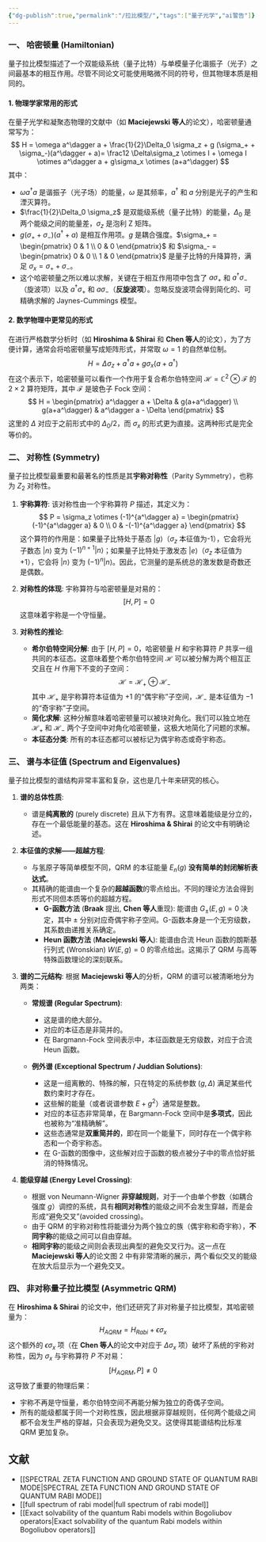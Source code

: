 ```yaml
---
{"dg-publish":true,"permalink":"/拉比模型/","tags":["量子光学","ai警告"]}
---
```



### 一、 哈密顿量 (Hamiltonian)

量子拉比模型描述了一个双能级系统（量子比特）与单模量子化谐振子（光子）之间最基本的相互作用。尽管不同论文可能使用略微不同的符号，但其物理本质是相同的。

#### 1. 物理学家常用的形式

在量子光学和凝聚态物理的文献中（如 **Maciejewski 等人**的论文），哈密顿量通常写为：
$$
H = \omega a^\dagger a + \frac{1}{2}\Delta_0 \sigma_z + g (\sigma_+ + \sigma_-)(a^\dagger + a)= \frac12 \Delta\sigma_z \otimes I + \omega I \otimes a^\dagger a + g\sigma_x \otimes (a+a^\dagger)
$$
其中：
*   $\omega a^\dagger a$ 是谐振子（光子场）的能量，$\omega$ 是其频率，$a^\dagger$ 和 $a$ 分别是光子的产生和湮灭算符。
*   $\frac{1}{2}\Delta_0 \sigma_z$ 是双能级系统（量子比特）的能量，$\Delta_0$ 是两个能级之间的能量差，$\sigma_z$ 是泡利 Z 矩阵。
*   $g (\sigma_+ + \sigma_-)(a^\dagger + a)$ 是相互作用项。$g$ 是耦合强度。$\sigma_+ = \begin{pmatrix} 0 & 1 \\ 0 & 0 \end{pmatrix}$ 和 $\sigma_- = \begin{pmatrix} 0 & 0 \\ 1 & 0 \end{pmatrix}$ 是量子比特的升降算符，满足 $\sigma_x = \sigma_+ + \sigma_-$。
*   这个哈密顿量之所以难以求解，关键在于相互作用项中包含了 $a\sigma_+$ 和 $a^\dagger\sigma_-$（旋波项）以及 $a^\dagger\sigma_+$ 和 $a\sigma_-$（**反旋波项**）。忽略反旋波项会得到简化的、可精确求解的 Jaynes-Cummings 模型。

#### 2. 数学物理中更常见的形式

在进行严格数学分析时（如 **Hiroshima & Shirai** 和 **Chen 等人**的论文），为了方便计算，通常会将哈密顿量写成矩阵形式，并常取 $\omega=1$ 的自然单位制。
$$
H = \Delta \sigma_z + a^\dagger a + g \sigma_x (a + a^\dagger)
$$
在这个表示下，哈密顿量可以看作一个作用于复合希尔伯特空间 $\mathcal{H} = \mathbb{C}^2 \otimes \mathcal{F}$ 的 $2 \times 2$ 算符矩阵，其中 $\mathcal{F}$ 是玻色子 Fock 空间：
$$
H = \begin{pmatrix} a^\dagger a + \Delta & g(a+a^\dagger) \\ g(a+a^\dagger) & a^\dagger a - \Delta \end{pmatrix}
$$
这里的 $\Delta$ 对应于之前形式中的 $\Delta_0/2$，而 $\sigma_x$ 的形式更为直接。这两种形式是完全等价的。

### 二、 对称性 (Symmetry)

量子拉比模型最重要和最著名的性质是其**宇称对称性**（Parity Symmetry），也称为 $Z_2$ 对称性。

1.  **宇称算符**: 该对称性由一个宇称算符 $P$ 描述，其定义为：
    $$
    P = \sigma_z \otimes (-1)^{a^\dagger a} = \begin{pmatrix} (-1)^{a^\dagger a} & 0 \\ 0 & -(-1)^{a^\dagger a} \end{pmatrix}
    $$
    这个算符的作用是：如果量子比特处于基态 $|g\rangle$（$\sigma_z$ 本征值为-1），它会将光子数态 $|n\rangle$ 变为 $(-1)^{n+1}|n\rangle$；如果量子比特处于激发态 $|e\rangle$（$\sigma_z$ 本征值为+1），它会将 $|n\rangle$ 变为 $(-1)^n|n\rangle$。因此，它测量的是系统总的激发数是奇数还是偶数。

2.  **对称性的体现**: 宇称算符与哈密顿量是对易的：
    $$
    [H, P] = 0
    $$
    这意味着宇称是一个守恒量。

3.  **对称性的推论**:
    *   **希尔伯特空间分解**: 由于 $[H, P]=0$，哈密顿量 $H$ 和宇称算符 $P$ 共享一组共同的本征态。这意味着整个希尔伯特空间 $\mathcal{H}$ 可以被分解为两个相互正交且在 $H$ 作用下不变的子空间：
        $$
        \mathcal{H} = \mathcal{H}_+ \oplus \mathcal{H}_-
        $$
        其中 $\mathcal{H}_+$ 是宇称算符本征值为 $+1$ 的“偶宇称”子空间，$\mathcal{H}_-$ 是本征值为 $-1$ 的“奇宇称”子空间。
    *   **简化求解**: 这种分解意味着哈密顿量可以被块对角化。我们可以独立地在 $\mathcal{H}_+$ 和 $\mathcal{H}_-$ 两个子空间中对角化哈密顿量，这极大地简化了问题的求解。
    *   **本征态分类**: 所有的本征态都可以被标记为偶宇称态或奇宇称态。

### 三、 谱与本征值 (Spectrum and Eigenvalues)

量子拉比模型的谱结构非常丰富和复杂，这也是几十年来研究的核心。

1.  **谱的总体性质**:
    *   谱是**纯离散的** (purely discrete) 且从下方有界。这意味着能级是分立的，存在一个最低能量的基态。这在 **Hiroshima & Shirai** 的论文中有明确论述。

2.  **本征值的求解——超越方程**:
    *   与氢原子等简单模型不同，QRM 的本征能量 $E_n(g)$ **没有简单的封闭解析表达式**。
    *   其精确的能谱由一个复杂的**超越函数**的零点给出。不同的理论方法会得到形式不同但本质等价的超越方程。
        *   **G-函数方法** (**Braak** 提出, **Chen 等人**重现): 能谱由 $G_{\pm}(E, g) = 0$ 决定，其中 $\pm$ 分别对应奇偶宇称子空间。G-函数本身是一个无穷级数，其系数由递推关系确定。
        *   **Heun 函数方法** (**Maciejewski 等人**): 能谱由合流 Heun 函数的朗斯基行列式 (Wronskian) $W(E, g)=0$ 的零点给出。这揭示了 QRM 与高等特殊函数理论的深刻联系。

3.  **谱的二元结构**: 根据 **Maciejewski 等人**的分析，QRM 的谱可以被清晰地分为两类：

    *   **常规谱 (Regular Spectrum)**:
        *   这是谱的绝大部分。
        *   对应的本征态是非简并的。
        *   在 Bargmann-Fock 空间表示中，本征函数是无穷级数，对应于合流 Heun 函数。

    *   **例外谱 (Exceptional Spectrum / Juddian Solutions)**:
        *   这是一组离散的、特殊的解，只在特定的系统参数 $(g, \Delta)$ 满足某些代数约束时才存在。
        *   这些解的能量（或者说谱参数 $E+g^2$）通常是整数。
        *   对应的本征态非常简单，在 Bargmann-Fock 空间中是**多项式**，因此也被称为“准精确解”。
        *   这些态通常是**双重简并的**，即在同一个能量下，同时存在一个偶宇称态和一个奇宇称态。
        *   在 G-函数的图像中，这些解对应于函数的极点被分子中的零点恰好抵消的特殊情况。

4.  **能级穿越 (Energy Level Crossing)**:
    *   根据 von Neumann-Wigner **非穿越规则**，对于一个由单个参数（如耦合强度 $g$）调控的系统，具有**相同对称性**的能级之间不会发生穿越，而是会形成“避免交叉”(avoided crossing)。
    *   由于 QRM 的宇称对称性将能谱分为两个独立的族（偶宇称和奇宇称），**不同宇称**的能级之间可以自由穿越。
    *   **相同宇称**的能级之间则会表现出典型的避免交叉行为。这一点在 **Maciejewski 等人**的论文图 2 中有非常清晰的展示，两个看似交叉的能级在放大后显示为一个避免交叉。

### 四、 非对称量子拉比模型 (Asymmetric QRM)

在 **Hiroshima & Shirai** 的论文中，他们还研究了非对称量子拉比模型，其哈密顿量为：
$$
H_{AQRM} = H_{Rabi} + \epsilon \sigma_x
$$
这个额外的 $\epsilon \sigma_x$ 项（在 **Chen 等人**的论文中对应于 $\Delta\sigma_x$ 项）破坏了系统的宇称对称性，因为 $\sigma_x$ 与宇称算符 $P$ 不对易：
$$
[H_{AQRM}, P] \neq 0
$$
这导致了重要的物理后果：
*   宇称不再是守恒量，希尔伯特空间不再能分解为独立的奇偶子空间。
*   所有的能级都属于同一个对称性族，因此根据非穿越规则，任何两个能级之间都不会发生严格的穿越，只会表现为避免交叉。这使得其能谱结构比标准 QRM 更加复杂。

## 文献
- [[SPECTRAL ZETA FUNCTION AND GROUND STATE OF QUANTUM RABI MODE\|SPECTRAL ZETA FUNCTION AND GROUND STATE OF QUANTUM RABI MODE]]
- [[full spectrum of rabi model\|full spectrum of rabi model]]
- [[Exact solvability of the quantum Rabi models within Bogoliubov operators\|Exact solvability of the quantum Rabi models within Bogoliubov operators]] 